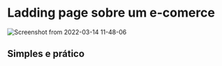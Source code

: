 # Ladding page sobre um e-comerce

![Screenshot from 2022-03-14 11-48-06](https://user-images.githubusercontent.com/84159325/158378555-666b3e84-df2d-40f3-89a5-f7c0c0c94968.png)

## Simples e prático
